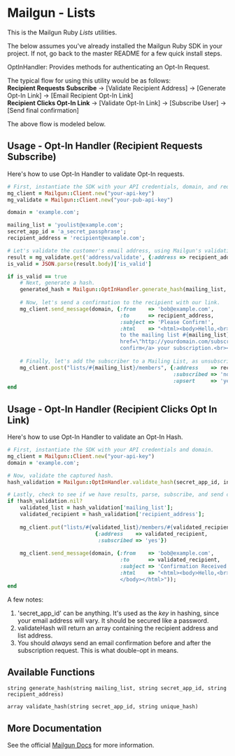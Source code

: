 Mailgun - Lists
====================

This is the Mailgun Ruby *Lists* utilities. 

The below assumes you've already installed the Mailgun Ruby SDK in your project. 
If not, go back to the master README for a few quick install steps.

OptInHandler: Provides methods for authenticating an Opt-In Request. 

The typical flow for using this utility would be as follows:  
**Recipient Requests Subscribe** -> [Validate Recipient Address] -> [Generate Opt-In Link] -> [Email Recipient Opt-In Link]  
**Recipient Clicks Opt-In Link** -> [Validate Opt-In Link] -> [Subscribe User] -> [Send final confirmation]  

The above flow is modeled below.

Usage - Opt-In Handler (Recipient Requests Subscribe)
-----------------------------------------------------
Here's how to use Opt-In Handler to validate Opt-In requests. 

```ruby
# First, instantiate the SDK with your API credentials, domain, and required parameters for example. 
mg_client = Mailgun::Client.new("your-api-key")
mg_validate = Mailgun::Client.new("your-pub-api-key")

domain = 'example.com';

mailing_list = 'youlist@example.com';
secret_app_id = 'a_secret_passphrase';
recipient_address = 'recipient@example.com';

# Let's validate the customer's email address, using Mailgun's validation endpoint.
result = mg_validate.get('address/validate', {:address => recipient_address});
is_valid = JSON.parse(result.body)['is_valid']

if is_valid == true
	# Next, generate a hash.
	generated_hash = Mailgun::OptInHandler.generate_hash(mailing_list, secret_app_id, recipient_address);
	
	# Now, let's send a confirmation to the recipient with our link.
	mg_client.send_message(domain, {:from    => 'bob@example.com', 
	                                :to      => recipient_address, 
	                                :subject => 'Please Confirm!', 
	                                :html    => "<html><body>Hello,<br><br>You have requested to be subscribed 
		                            to the mailing list #{mailing_list}. Please <a 
		                            href=\"http://yourdomain.com/subscribe.php?hash=#{generated_hash}\">
		                            confirm</a> your subscription.<br><br>Thank you!</body></html>"});
	                                			  
	# Finally, let's add the subscriber to a Mailing List, as unsubscribed, so we can track non-conversions.
	mg_client.post("lists/#{mailing_list}/members", {:address    => recipient_address, 
	                                		         :subscribed => 'no',
	                                			     :upsert     => 'yes'});
end
```

Usage - Opt-In Handler (Recipient Clicks Opt In Link)
-----------------------------------------------------
Here's how to use Opt-In Handler to validate an Opt-In Hash. 

```ruby
# First, instantiate the SDK with your API credentials and domain. 
mg_client = Mailgun::Client.new("your-api-key")
domain = 'example.com';

# Now, validate the captured hash.
hash_validation = Mailgun::OptInHandler.validate_hash(secret_app_id, inbound_hash);

# Lastly, check to see if we have results, parse, subscribe, and send confirmation.
if !hash_validation.nil?
	validated_list = hash_validation['mailing_list'];
	validated_recipient = hash_validation['recipient_address'];
	
	mg_client.put("lists/#{validated_list}/members/#{validated_recipient}", 
							{:address    => validated_recipient, 
	                         :subscribed => 'yes'})
    
    mg_client.send_message(domain, {:from    => 'bob@example.com', 
                                    :to      => validated_recipient, 
                                    :subject => 'Confirmation Received!', 
                                    :html    => "<html><body>Hello,<br><br>We've successfully subscribed you to the list, #{validated_list}!<br><br>Thank you!
                                    </body></html>"));
end
```

A few notes:  
1. 'secret_app_id' can be anything. It's used as the *key* in hashing, 
since your email address will vary. It should be secured like a password.  
2. validateHash will return an array containing the recipient address and list 
address.  
3. You should *always* send an email confirmation before and after the 
subscription request. This is what double-opt in means.  


Available Functions
-----------------------------------------------------

`string generate_hash(string mailing_list, string secret_app_id, string recipient_address)` 

`array validate_hash(string secret_app_id, string unique_hash)`  

More Documentation
------------------
See the official [Mailgun Docs](http://documentation.mailgun.com/api-sending.html) 
for more information.
